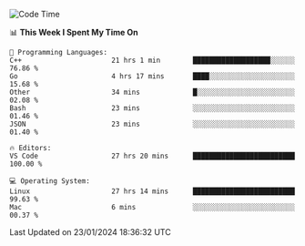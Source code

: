 
<!--START_SECTION:waka-->
![Code Time](http://img.shields.io/badge/Code%20Time-1%2C538%20hrs%2040%20mins-blue)

📊 **This Week I Spent My Time On** 

```text
💬 Programming Languages: 
C++                      21 hrs 1 min        ███████████████████░░░░░░   76.86 % 
Go                       4 hrs 17 mins       ████░░░░░░░░░░░░░░░░░░░░░   15.68 % 
Other                    34 mins             █░░░░░░░░░░░░░░░░░░░░░░░░   02.08 % 
Bash                     23 mins             ░░░░░░░░░░░░░░░░░░░░░░░░░   01.46 % 
JSON                     23 mins             ░░░░░░░░░░░░░░░░░░░░░░░░░   01.40 % 

🔥 Editors: 
VS Code                  27 hrs 20 mins      █████████████████████████   100.00 % 

💻 Operating System: 
Linux                    27 hrs 14 mins      █████████████████████████   99.63 % 
Mac                      6 mins              ░░░░░░░░░░░░░░░░░░░░░░░░░   00.37 % 
```


 Last Updated on 23/01/2024 18:36:32 UTC
<!--END_SECTION:waka-->

